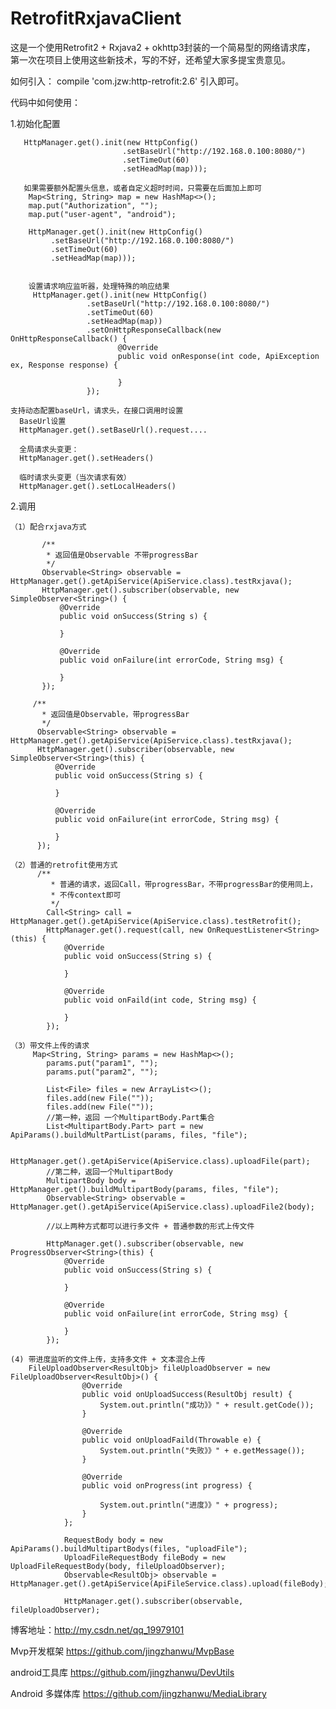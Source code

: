 # RetrofitRxjavaClient

这是一个使用Retrofit2 + Rxjava2 + okhttp3封装的一个简易型的网络请求库，
第一次在项目上使用这些新技术，写的不好，还希望大家多提宝贵意见。

  如何引入：
  compile 'com.jzw:http-retrofit:2.6' 引入即可。
 

 代码中如何使用：

 1.初始化配置
 
       HttpManager.get().init(new HttpConfig()
                             .setBaseUrl("http://192.168.0.100:8080/")
                             .setTimeOut(60)
                             .setHeadMap(map)));

       如果需要额外配置头信息，或者自定义超时时间，只需要在后面加上即可
        Map<String, String> map = new HashMap<>();
        map.put("Authorization", "");
        map.put("user-agent", "android");

        HttpManager.get().init(new HttpConfig()
             .setBaseUrl("http://192.168.0.100:8080/")
             .setTimeOut(60)
             .setHeadMap(map)));


        设置请求响应监听器，处理特殊的响应结果
         HttpManager.get().init(new HttpConfig()
                     .setBaseUrl("http://192.168.0.100:8080/")
                     .setTimeOut(60)
                     .setHeadMap(map))
                     .setOnHttpResponseCallback(new OnHttpResponseCallback() {
                            @Override
                            public void onResponse(int code, ApiException ex, Response response) {

                            }
                     });

    支持动态配置baseUrl，请求头，在接口调用时设置
      BaseUrl设置
      HttpManager.get().setBaseUrl().request....

      全局请求头变更：
      HttpManager.get().setHeaders()

      临时请求头变更（当次请求有效）
      HttpManager.get().setLocalHeaders()

    
 2.调用

    （1）配合rxjava方式

           /**
            * 返回值是Observable 不带progressBar
            */
           Observable<String> observable = HttpManager.get().getApiService(ApiService.class).testRxjava();
           HttpManager.get().subscriber(observable, new SimpleObserver<String>() {
               @Override
               public void onSuccess(String s) {

               }

               @Override
               public void onFailure(int errorCode, String msg) {

               }
           });

         /**
           * 返回值是Observable，带progressBar
           */
          Observable<String> observable = HttpManager.get().getApiService(ApiService.class).testRxjava();
          HttpManager.get().subscriber(observable, new SimpleObserver<String>(this) {
              @Override
              public void onSuccess(String s) {

              }

              @Override
              public void onFailure(int errorCode, String msg) {

              }
          });

    （2）普通的retrofit使用方式
          /**
             * 普通的请求，返回Call，带progressBar，不带progressBar的使用同上，
             * 不传context即可
             */
            Call<String> call = HttpManager.get().getApiService(ApiService.class).testRetrofit();
            HttpManager.get().request(call, new OnRequestListener<String>(this) {
                @Override
                public void onSuccess(String s) {

                }

                @Override
                public void onFaild(int code, String msg) {

                }
            });

    （3）带文件上传的请求
         Map<String, String> params = new HashMap<>();
            params.put("param1", "");
            params.put("param2", "");

            List<File> files = new ArrayList<>();
            files.add(new File(""));
            files.add(new File(""));
            //第一种，返回 一个MultipartBody.Part集合
            List<MultipartBody.Part> part = new ApiParams().buildMultPartList(params, files, "file");

            HttpManager.get().getApiService(ApiService.class).uploadFile(part);
            //第二种，返回一个MultipartBody
            MultipartBody body = HttpManager.get().buildMultipartBody(params, files, "file");
            Observable<String> observable = HttpManager.get().getApiService(ApiService.class).uploadFile2(body);

            //以上两种方式都可以进行多文件 + 普通参数的形式上传文件

            HttpManager.get().subscriber(observable, new ProgressObserver<String>(this) {
                @Override
                public void onSuccess(String s) {

                }

                @Override
                public void onFailure(int errorCode, String msg) {

                }
            });
            
    (4) 带进度监听的文件上传，支持多文件 + 文本混合上传
        FileUploadObserver<ResultObj> fileUploadObserver = new FileUploadObserver<ResultObj>() {
                    @Override
                    public void onUploadSuccess(ResultObj result) {
                        System.out.println("成功》》" + result.getCode());
                    }
        
                    @Override
                    public void onUploadFaild(Throwable e) {
                        System.out.println("失败》》" + e.getMessage());
                    }
        
                    @Override
                    public void onProgress(int progress) {
        
                        System.out.println("进度》》" + progress);
                    }
                };
        
                RequestBody body = new ApiParams().buildMultipartBodys(files, "uploadFile");
                UploadFileRequestBody fileBody = new UploadFileRequestBody(body, fileUploadObserver);
                Observable<ResultObj> observable = HttpManager.get().getApiService(ApiFileService.class).upload(fileBody);
        
                HttpManager.get().subscriber(observable, fileUploadObserver);
            
  博客地址：http://my.csdn.net/qq_19979101
  
  Mvp开发框架
  https://github.com/jingzhanwu/MvpBase
  
  android工具库
  https://github.com/jingzhanwu/DevUtils
  
  Android 多媒体库
  https://github.com/jingzhanwu/MediaLibrary